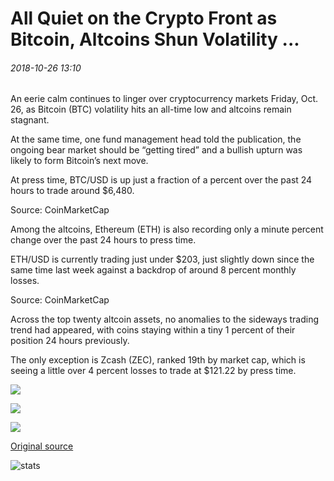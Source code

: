 # All Quiet on the Crypto Front as Bitcoin, Altcoins Shun Volatility ...

###### 2018-10-26 13:10

An eerie calm continues to linger over cryptocurrency markets Friday, Oct. 26, as Bitcoin (BTC) volatility hits an all-time low and altcoins remain stagnant.

At the same time, one fund management head told the publication, the ongoing bear market should be “getting tired” and a bullish upturn was likely to form Bitcoin’s next move.

At press time, BTC/USD is up just a fraction of a percent over the past 24 hours to trade around $6,480.

Source: CoinMarketCap

Among the altcoins, Ethereum (ETH) is also recording only a minute percent change over the past 24 hours to press time.

ETH/USD is currently trading just under $203, just slightly down since the same time last week against a backdrop of around 8 percent monthly losses.

Source: CoinMarketCap

Across the top twenty altcoin assets, no anomalies to the sideways trading trend had appeared, with coins staying within a tiny 1 percent of their position 24 hours previously.

The only exception is Zcash (ZEC), ranked 19th by market cap, which is seeing a little over 4 percent losses to trade at $121.22 by press time.

![](https://s3.cointelegraph.com/storage/uploads/view/cee659ef45e3c30982b785da98a6a050.png)

![](https://s3.cointelegraph.com/storage/uploads/view/25c13b96e0c8d7237e0d21d2517a9ca5.png)

![](https://s3.cointelegraph.com/storage/uploads/view/30398e078fa5c72235ea80d51b5df291.png)

[Original source](https://cointelegraph.com/news/all-quiet-on-the-crypto-front-as-bitcoin-altcoins-shun-volatility)

![stats](https://c.statcounter.com/11760860/0/a89fa40b/1/ "stats")